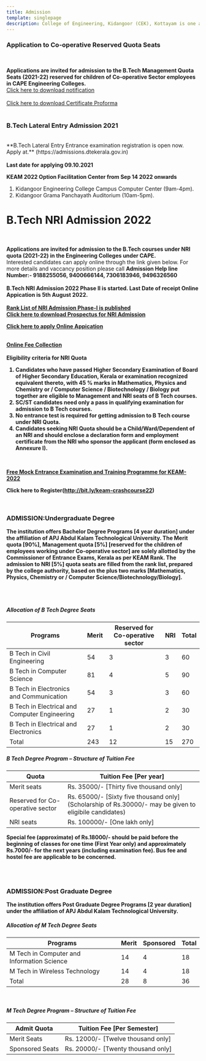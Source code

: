 ```yaml
---
title: Admission
template: singlepage
description: College of Engineering, Kidangoor (CEK), Kottayam is one among the premier institutions in the state. The college is governed by the Co-operative Academy of Professional Education established by the Government of Kerala. The admissions are based on the rank obtained by the students in the State Entrance examinations and functioning of the college is according to the rules and regulations formulated by the Government of Kerala.
---
```


<h3>Application to Co-operative Reserved Quota Seats </h3>
<br>

**Applications are invited for admission to the B.Tech Management Quota Seats (2021-22) reserved for children of Co-operative Sector employees in CAPE Engineering Colleges.**<br>
[Click here to download notification](Procedure_ApplicationForm_CapeEmployees_students.pdf)<br><br>
[Click here to download Certificate Proforma](Proforma_Co-operative_Sector_Certificate.pdf)<br><br>
<!--[Click here to Fees and other details](Details_Co-op._Reserved_seat.pdf)<br><br>
-->
<h3>B.Tech Lateral Entry Admission 2021 </h3>
<br>
**B.Tech Lateral Entry Entrance examination registration is open now. Apply at.** (https://admissions.dtekerala.gov.in)
<br>
<br>
<b>Last date for applying 09.10.2021</b><br>
<!--
<h3>Application to Co-operative Reserved Quota Seats </h3>
<br>

# **Applications are invited for admission to the B.Tech Management Quota Seats (2020-21) reserved for children of Co-operative Sector employees in CAPE Engineering Colleges.**<br>
# For more details and vaccancy position please call **Admission Help line Number:- 9188255056**<br><br>
# [Click here to download application form](Applnform_Co-op-_Reserved_seat.pdf)<br><br>
# [Click here to download Certificate Proforma](Proforma_of_certificate.pdf)<br><br>
# [Click here to Fees and other details](Details_Co-op._Reserved_seat.pdf)<br><br>

#<h3>B.Tech NRI Admission 2020 </h3>
#<br>
#**Applications are invited for admission to the B.Tech courses under NRI quota (2020-21) in the Engineering Colleges under CAPE.**<br>
#Interested candidates can apply online through the link given below. For more details and vaccancy position please call **Admission Help line Number:- 9188255056**
#<br><br>
# [Click here to download Prospectus for NRI Admission](NRI_Prospectus_2020-2021.pdf)<br><br>
# [Click here to download Vacancy Position and Fee Structure for NRI Admission](NRI_2020-21_Vacancy_Position_Fee_Structure.pdf)<br><br>
# [Click here to apply Online Appication](https://forms.gle/peKwSHiG5HQyUp7o7)<br><br>
 
# **Eligibility criteria for NRI Quota**
**Applications are invited for admission to the B.Tech Management Quota Seats (2021-22) reserved for children of Co-operative Sector employees in CAPE Engineering Colleges.**<br>
<br>
[Click here to download Notification](Procedure_ApplicationForm_CapeEmployees_students.pdf)<br><br>
[Click here to download Certificate Proforma](Proforma_Co-operative_Sector_Certificate.pdf)<br><br>
<!--[Click here to Fees and other details](Details_Co-op._Reserved_seat.pdf)<br><br>
-->
<!--
<h3>B.Tech Lateral Entry Admission 2021 </h3>
<br>
B.Tech Lateral Entry Entrance examination registration is open now. Apply at
<br>
[www.admissions.dtekerala.gov.in](http://admissions.dtekerala.gov.in)
<br>
Last date for applying 09.10.2021<br>
<br>
Application fee Rs 750/- for general candidates and Rs. 375 for SC/ST candidates.
 <br>
 <br>

<h3>B.Tech NRI Admission 2021 </h3>
-->

<b>KEAM 2022 Option Facilitation Center from Sep 14 2022 onwards</b>
1. Kidangoor Engineering College Campus Computer Center (9am-4pm). 
2. Kidangoor Grama Panchayath Auditorium (10am-5pm).
<h1>B.Tech NRI Admission 2022 </h1>
<br>

**Applications are invited for admission to the B.Tech courses under NRI quota (2021-22) in the Engineering Colleges under CAPE.**<br>
Interested candidates can apply online through the link given below. For more details and vaccancy position please call **Admission Help line Number:- 9188255056, 9400666144, 7306183946, 9496326560**
<br><br>
<b>B.Tech NRI Admission 2022 Phase II is started. Last Date of receipt Online Appication is 5th August 2022.<br>
 <br>
[Rank List of NRI Admission Phase-I is published](RankList_NRI_Admission2022.pdf)<br>
[Click here to download Prospectus for NRI Admission](NRI_PROSPECTUS_2022-23.pdf)<br>
<!--[Click here to download Vacancy Position and Fee Structure for NRI Admission](NRI_2020-21_Vacancy_Position_Fee_Structure.pdf)<br><br> -->
[Click here to apply Online Appication](https://tinyurl.com/NRI2022KGR)<br><br>
<!--[NRI Decalration Form](Declaration_NRI.pdf)<br><br> -->
[Online Fee Collection](https://www.onlinesbi.sbi/sbicollect/icollecthome.htm?corpID=384580)
 <br>
 <br>
**Eligibility criteria for NRI Quota**

<ol>
<li>Candidates who have passed Higher Secondary Examination of Board of Higher Secondary Education, Kerala or examination recognized equivalent thereto, with 45 % marks in Mathematics, Physics and Chemistry or / Computer Science / Biotechnology / Biology put together are eligible to Management and NRI seats of B Tech courses.</li>
<li>SC/ST candidates need only a pass in qualifying examination for admission to B Tech courses.</li>
<li>No entrance test is required for getting admission to B Tech course under NRI Quota.</li>
<li>Candidates seeking NRI Quota should be a Child/Ward/Dependent of an NRI and should enclose a declaration form and employment certificate from the NRI who sponsor the applicant (form enclosed as Annexure I).</li>
</ol>
<br>

[Free Mock Entrance Examination and Training Programme for KEAM-2022](/docs/KEAM-22_pressRelease.pdf)

Click here to Register(http://bit.ly/keam-crashcourse22)
<!--[Free Mock Entrance Examination and Training Programme for KEAM-2021. Click here to Register](http://bit.ly/keam-mockentrance)-->
<br>
 
<h3>ADMISSION:Undergraduate Degree</h3>

The institution offers Bachelor Degree Programs [4 year duration] under the affiliation of APJ Abdul Kalam Technological University. The Merit quota [90%], Management quota [5%] [reserved for the children of employees working under Co-operative sector] are solely allotted by the Commissioner of Entrance Exams, Kerala as per KEAM Rank. The admission to NRI [5%] quota seats are filled from the rank list, prepared by the college authority, based on the plus two marks [Mathematics, Physics, Chemistry or / Computer Science/Biotechnology/Biology].

<br>
<br>
<h5>Allocation of B Tech Degree Seats</h5>

|  Programs |  Merit | Reserved for Co-operative sector| NRI      |  Total      |
|-----------------|-------|------------|-----|-------|
| B Tech in Civil Engineering |   54  |   3  |     3     |     60  |
| B Tech in Computer Science |  81  |   4   |      5    |   90  |
| B Tech in Electronics and Communication |  54  |  3  |  3  |  60  |
| B Tech in Electrical and Computer Engineering |  27  |  1  |  2  |  30  |
| B Tech in Electrical and Electronics |  27  |  1  |  2  |  30  |
| Total |  243  |  12  |  15  |  270  |

<h5>B Tech Degree Program – Structure of Tuition Fee</h5>

| Quota | Tuition Fee [Per year] |
|------------------|-----------------|
| Merit seats | Rs. 35000/- [Thirty five thousand only] |
| Reserved for Co-operative sector | Rs. 65000/- [Sixty five thousand only] (Scholarship of  Rs.30000/- may be given to eligibile candidates) |
| NRI seats | Rs. 100000/- [One lakh only] |

 Special fee (approximate) of Rs.18000/- should be paid before the beginning of classes for one time (**First Year only**) and approximately Rs.7000/- for the next years (including examination fee). Bus fee and hostel fee are applicable to be concerned.

 
<br>
<br>

<h3>ADMISSION:Post Graduate Degree</h3>

The institution offers Post Graduate Degree Programs [2 year duration] under the affiliation of APJ Abdul Kalam Technological University.

<h5>Allocation of M Tech Degree Seats</h5>

| Programs | Merit | Sponsored | Total |
|---------------|-------|-----------|-------|
| M Tech in Computer and Information Science | 14 | 4 | 18 |
| M Tech in Wireless Technology | 14 | 4 | 18 |
| Total | 28 | 8 | 36 |

<br>

<h5>M Tech Degree Program – Structure of Tuition Fee</h5>



| Admit Quota | Tuition Fee [Per Semester] |
|-----------------|------------------------------------|
| Merit Seats | Rs. 12000/- [Twelve thousand only] |
| Sponsored Seats | Rs. 20000/- [Twenty thousand only] |
